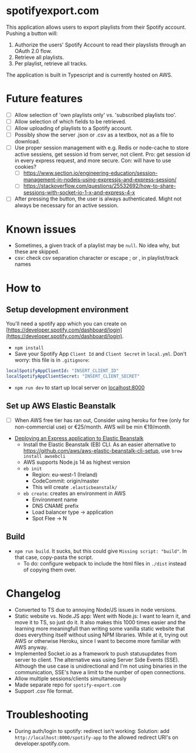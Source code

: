 # spotifyexport.com
This application allows users to export playlists from their Spotify account. Pushing a button will:
1. Authorize the users' Spotify Account to read their playslists through an OAuth 2.0 flow.
2. Retrieve all playlists. 
3. Per playlist, retrieve all tracks. 

The application is built in Typescript and is currently hosted on AWS. 

# Future features
- [ ] Allow selection of 'own playlists only' vs. 'subscribed playlists too'. 
- [ ] Allow selection of which fields to be retrieved.
- [ ] Allow uploading of playlists to a Spotify account. 
- [ ] Possibly show the server .json or .csv as a textbox, not as a file to download.
- [ ] Use proper session management with e.g. Redis or node-cache to store active sessiens, get session id from server, not client. Pro: get session id in every express request, and more secure. Con: will have to use cookies?
  - [ ] https://www.section.io/engineering-education/session-management-in-nodejs-using-expressjs-and-express-session/
  - [ ] https://stackoverflow.com/questions/25532692/how-to-share-sessions-with-socket-io-1-x-and-express-4-x
- [ ] After pressing the button, the user is always authenticated. Might not always be necessary for an active session.

# Known issues
- Sometimes, a given track of a playlist may be `null`. No idea why, but these are skipped.
- csv: check csv separation character or escape ; or , in playlist/track names

# How to

## Setup development environment
You'll need a spotify app which you can create on [https://developer.spotify.com/dashboard/login](https://developer.spotify.com/dashboard/login).

- `npm install`
- Save your Spotify App `Client Id` and `Client Secret` in `local.yml`. Don't worry: this file is in `.gitignore`:
```yml
localSpotifyAppClientId: "INSERT_CLIENT_ID"
localSpotifyAppClientSecret: "INSERT_CLIENT_SECRET"
```
- `npm run dev` to start up local server on [localhost:8000](localhost:8000)

## Set up AWS Elastic Beanstalk
- [ ] When AWS free tier has ran out, Consider using heroku for free (only for non-commercial use) or €25/month. AWS will be min €19/month.
- [Deploying an Express application to Elastic Beanstalk](https://docs.aws.amazon.com/elasticbeanstalk/latest/dg/create_deploy_nodejs_express.html)
  - Install the Elastic Beanstalk (EB) CLI. As an easier alternative to https://github.com/aws/aws-elastic-beanstalk-cli-setup, use `brew install awsebcli`
  - AWS supports Node.js 14 as highest version
  - `eb init`
    - Region: eu-west-1 (Ireland)
    - CodeCommit: origin/master
    - This will create `.elasticbeanstalk/`
  - `eb create`: creates an environment in AWS
    - Environment name
    - DNS CNAME prefix
    - Load balancer type -> application
    - Spot Flee -> N

## Build
- `npm run build`. It sucks, but this could give `Missing script: "build"`. In that case, copy-pasta the script.
  - To do: configure webpack to include the html files in `./dist` instead of copying them over.

# Changelog
- Converted to TS due to annoying Node/JS issues in node versions.
- Static website vs. Node.JS app: Went with Node.js: I want to learn it, and move it to TS, so just do it. It also makes this 1000 times easier and the learning more meaningfull than writing some vanilla static website that does everything itself without using NPM libraries. While at it, trying out AWS or otherwise Heroku, since I want to become more familiar with AWS anyway.
- Implemented Socket.io as a framework to push statusupdates from server to client. The alternative was using Server Side Events (SSE). Although the use case is unidirectional and I'm not using binaries in the communication, SSE's have a limit to the number of open connections.
- Allow multiple sessions/clients simultaneously 
- Made separate repo for `spotify-export.com`
- Support .csv file format.

# Troubleshooting
- During auth/login to spotify: redirect isn't working: Solution: add `http://localhost:8000/spotify-app` to the allowed redirect URI's on developer.spotify.com.